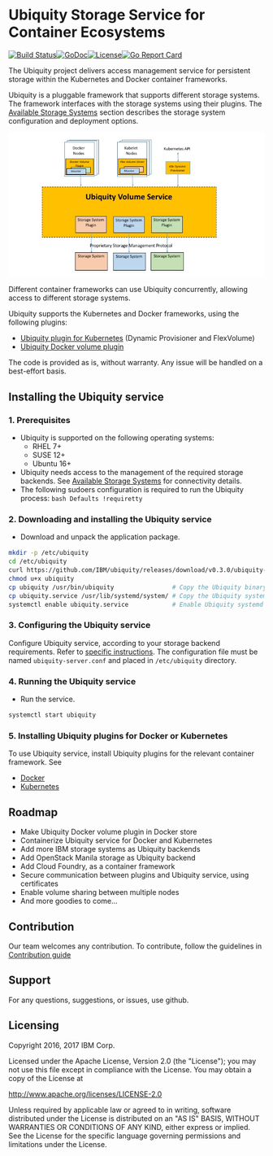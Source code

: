 # Ubiquity Storage Service for Container Ecosystems 
[![Build Status](https://travis-ci.org/IBM/ubiquity.svg?branch=master)](https://travis-ci.org/IBM/ubiquity)[![GoDoc](https://godoc.org/github.com/IBM/ubiquity?status.svg)](https://godoc.org/github.com/IBM/ubiquity)[![License](https://img.shields.io/badge/license-Apache--2.0-blue.svg)](http://www.apache.org/licenses/LICENSE-2.0)[![Go Report Card](https://goreportcard.com/badge/github.com/IBM/ubiquity)](https://goreportcard.com/report/github.com/IBM/ubiquity)

The Ubiquity project delivers access management service for persistent storage within the Kubernetes and Docker container frameworks. 

Ubiquity is a pluggable framework that supports different storage systems. The framework interfaces with the storage systems using their plugins. The [Available Storage Systems](supportedStorage.md) section describes the storage system  configuration and deployment options.




![Ubiquity Overview](images/UbiquityOverview.jpg)

Different container frameworks can use Ubiquity concurrently, allowing access to different storage systems. 

Ubiquity supports the Kubernetes and Docker frameworks, using the following plugins:

- [Ubiquity plugin for Kubernetes](https://github.com/IBM/ubiquity-k8s) (Dynamic Provisioner and FlexVolume)
- [Ubiquity Docker volume plugin](https://github.com/IBM/ubiquity-docker-plugin)

The code is provided as is, without warranty. Any issue will be handled on a best-effort basis.

## Installing the Ubiquity service

### 1. Prerequisites
  * Ubiquity is supported on the following operating systems:
    - RHEL 7+
    - SUSE 12+
    - Ubuntu 16+
  * Ubiquity needs access to the management of the required storage backends. See [Available Storage Systems](supportedStorage.md) for connectivity details.
  * The following sudoers configuration is required to run the Ubiquity process:
        ```bash
        Defaults !requiretty
        ```

### 2. Downloading and installing the Ubiquity service 

  * Download and unpack the application package.
```bash
mkdir -p /etc/ubiquity
cd /etc/ubiquity
curl https://github.com/IBM/ubiquity/releases/download/v0.3.0/ubiquity-0.3.0.tar.gz | tar xf -
chmod u+x ubiquity
cp ubiquity /usr/bin/ubiquity                # Copy the Ubiquity binary file
cp ubiquity.service /usr/lib/systemd/system/ # Copy the Ubiquity systemd config to systemd directory
systemctl enable ubiquity.service            # Enable Ubiquity systemd service
```

### 3. Configuring the Ubiquity service
Configure Ubiquity service, according to your storage backend requirements. Refer to 
[specific instructions](supportedStorage.md). 
The configuration file must be named `ubiquity-server.conf` and placed in `/etc/ubiquity` directory.


### 4. Running the Ubiquity service
  * Run the service.
```bash
systemctl start ubiquity    
```

### 5. Installing Ubiquity plugins for Docker or Kubernetes
To use Ubiquity service, install Ubiquity plugins for the relevant container framework. See 
  * [Docker](https://github.com/IBM/ubiquity-docker-plugin)
  * [Kubernetes](https://github.com/IBM/ubiquity-k8s)


## Roadmap

 * Make Ubiquity Docker volume plugin in Docker store
 * Containerize Ubiquity service for Docker and Kubernetes
 * Add more IBM storage systems as Ubiquity backends
 * Add OpenStack Manila storage as Ubiquity backend
 * Add Cloud Foundry, as a container framework
 * Secure communication between plugins and Ubiquity service, using certificates
 * Enable volume sharing between multiple nodes
 * And more goodies to come...


## Contribution
Our team welcomes any contribution.
To contribute, follow the guidelines in [Contribution guide](contribution-guide.md)

## Support
For any questions, suggestions, or issues, use github.

## Licensing

Copyright 2016, 2017 IBM Corp.

Licensed under the Apache License, Version 2.0 (the "License");
you may not use this file except in compliance with the License.
You may obtain a copy of the License at

http://www.apache.org/licenses/LICENSE-2.0

Unless required by applicable law or agreed to in writing, software
distributed under the License is distributed on an "AS IS" BASIS,
WITHOUT WARRANTIES OR CONDITIONS OF ANY KIND, either express or implied.
See the License for the specific language governing permissions and
limitations under the License.
